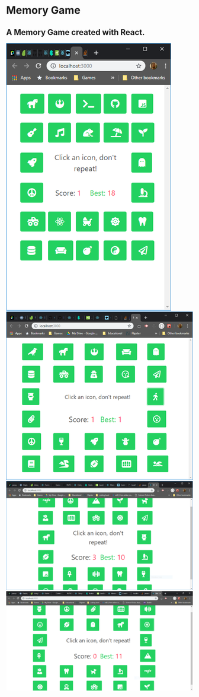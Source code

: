 # Memory Game
## A Memory Game created with React.

<!-- ## [Here is a link to the deployed site](https://jasonsmacias.github.io/memory-game/)
## https://jasonsmacias.github.io/memory-game/ -->

![small window](./images/Small.PNG)
![medium window](./images/Medium.PNG)
![large window](./images/Large.PNG)
![extra large window](./images/XL.PNG)